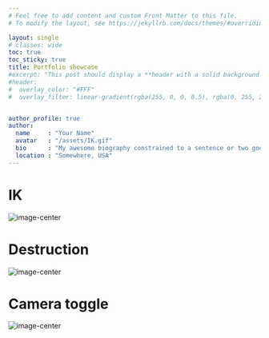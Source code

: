 ```yaml
---
# Feel free to add content and custom Front Matter to this file.
# To modify the layout, see https://jekyllrb.com/docs/themes/#overriding-theme-defaults

layout: single
# classes: wide
toc: true
toc_sticky: true
title: Portfolio showcase
#excerpt: "This post should display a **header with a solid background color**, if the theme supports it."
#header:
#  overlay_color: "#FFF"
#  overlay_filter: linear-gradient(rgba(255, 0, 0, 0.5), rgba(0, 255, 255, 0.5))


author_profile: true
author:
  name     : "Your Name"
  avatar   : "/assets/IK.gif"
  bio      : "My awesome biography constrained to a sentence or two goes here."
  location : "Somewhere, USA"
---
```

# IK
![image-center](/assets/IK.gif)

# Destruction
![image-center](/assets/destruction.gif)

# Camera toggle
![image-center](/assets/camera_toggle.gif)